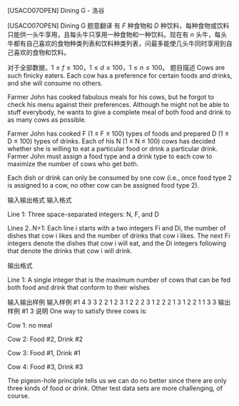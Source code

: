 



[USACO07OPEN] Dining G - 洛谷














[USACO07OPEN] Dining G
题意翻译
有 $F$ 种食物和 $D$ 种饮料，每种食物或饮料只能供一头牛享用，且每头牛只享用一种食物和一种饮料。现在有 $n$ 头牛，每头牛都有自己喜欢的食物种类列表和饮料种类列表，问最多能使几头牛同时享用到自己喜欢的食物和饮料。

对于全部数据，$1 \le f \le 100$，$1 \le d \le 100$，$1 \le n \le 100$。
题目描述
Cows are such finicky eaters. Each cow has a preference for certain foods and drinks, and she will consume no others.

Farmer John has cooked fabulous meals for his cows, but he forgot to check his menu against their preferences. Although he might not be able to stuff everybody, he wants to give a complete meal of both food and drink to as many cows as possible.

Farmer John has cooked F (1 ≤ F ≤ 100) types of foods and prepared D (1 ≤ D ≤ 100) types of drinks. Each of his N (1 ≤ N ≤ 100) cows has decided whether she is willing to eat a particular food or drink a particular drink. Farmer John must assign a food type and a drink type to each cow to maximize the number of cows who get both.

Each dish or drink can only be consumed by one cow (i.e., once food type 2 is assigned to a cow, no other cow can be assigned food type 2).

输入输出格式
输入格式

Line 1: Three space-separated integers: N, F, and D


Lines 2..N+1: Each line i starts with a two integers Fi and Di, the number of dishes that cow i likes and the number of drinks that cow i likes. The next Fi integers  denote the dishes that cow i will eat, and the Di integers following that denote the drinks that cow i will drink.

输出格式

Line 1: A single integer that is the maximum number of cows that can be fed both food and drink that conform to their wishes

输入输出样例
输入样例 #1
4 3 3
2 2 1 2 3 1
2 2 2 3 1 2
2 2 1 3 1 2
2 1 1 3 3
输出样例 #1
3
说明
One way to satisfy three cows is:


Cow 1: no meal


Cow 2: Food #2, Drink #2


Cow 3: Food #1, Drink #1


Cow 4: Food #3, Drink #3


The pigeon-hole principle tells us we can do no better since there are only three kinds of food or drink. Other test data sets are more challenging, of course.







